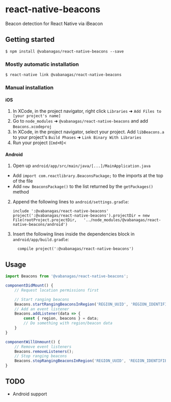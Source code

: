 # react-native-beacons

Beacon detection for React Native via iBeacon

## Getting started

`$ npm install @vabanagas/react-native-beacons --save`

### Mostly automatic installation

`$ react-native link @vabanagas/react-native-beacons`

### Manual installation


#### iOS

1. In XCode, in the project navigator, right click `Libraries` ➜ `Add Files to [your project's name]`
2. Go to `node_modules` ➜ `@vabanagas/react-native-beacons` and add `Beacons.xcodeproj`
3. In XCode, in the project navigator, select your project. Add `libBeacons.a` to your project's `Build Phases` ➜ `Link Binary With Libraries`
4. Run your project (`Cmd+R`)<

#### Android

1. Open up `android/app/src/main/java/[...]/MainApplication.java`
  - Add `import com.reactlibrary.BeaconsPackage;` to the imports at the top of the file
  - Add `new BeaconsPackage()` to the list returned by the `getPackages()` method
2. Append the following lines to `android/settings.gradle`:
  	```
  	include ':@vabanagas/react-native-beacons'
  	project(':@vabanagas/react-native-beacons').projectDir = new File(rootProject.projectDir, 	'../node_modules/@vabanagas/react-native-beacons/android')
  	```
3. Insert the following lines inside the dependencies block in `android/app/build.gradle`:
  	```
      compile project(':@vabanagas/react-native-beacons')
  	```


## Usage
```javascript
import Beacons from '@vabanagas/react-native-beacons';

componentDidMount() {
	// Request location permissions first

	// Start ranging beacons
	Beacons.startRangingBeaconsInRegion('REGION_UUID', 'REGION_IDENTIFIER')
	// Add an event listener
	Beacons.addListener(data => {
		const { region, beacons } = data;
		// Do something with region/beacon data
	}
}

componentWillUnmount() {
	// Remove event listeners
	Beacons.removeListeners();
	// Stop ranging beacons
	Beacons.stopRangingBeaconsInRegion('REGION_UUID', 'REGION_IDENTIFIER');
}
```

## TODO
- Android support